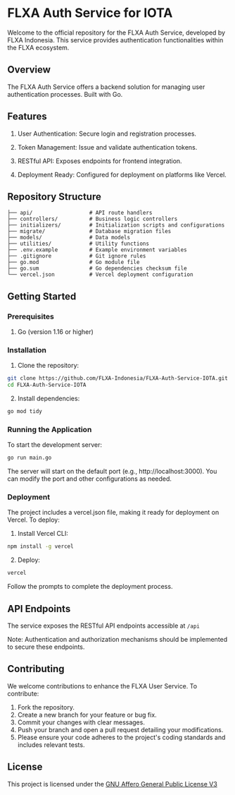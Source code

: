 # FLXA Auth Service for IOTA

Welcome to the official repository for the FLXA Auth Service, developed by FLXA Indonesia. This service provides authentication functionalities within the FLXA ecosystem.

## Overview
The FLXA Auth Service offers a backend solution for managing user authentication processes. Built with Go.

## Features
1. User Authentication: Secure login and registration processes.

2. Token Management: Issue and validate authentication tokens.

3. RESTful API: Exposes endpoints for frontend integration.

4. Deployment Ready: Configured for deployment on platforms like Vercel.

## Repository Structure
```
├── api/                  # API route handlers
├── controllers/          # Business logic controllers
├── initializers/         # Initialization scripts and configurations
├── migrate/              # Database migration files
├── models/               # Data models
├── utilities/            # Utility functions
├── .env.example          # Example environment variables
├── .gitignore            # Git ignore rules
├── go.mod                # Go module file
├── go.sum                # Go dependencies checksum file
└── vercel.json           # Vercel deployment configuration
```

## Getting Started
### Prerequisites

1. Go (version 1.16 or higher)

### Installation
1. Clone the repository:
```bash
git clone https://github.com/FLXA-Indonesia/FLXA-Auth-Service-IOTA.git
cd FLXA-Auth-Service-IOTA
```

2. Install dependencies:
```bash
go mod tidy
```

### Running the Application
To start the development server:

```bash
go run main.go
```

The server will start on the default port (e.g., http://localhost:3000). You can modify the port and other configurations as needed.

### Deployment
The project includes a vercel.json file, making it ready for deployment on Vercel. To deploy:

1. Install Vercel CLI:
```bash
npm install -g vercel
```

2. Deploy:
```bash
vercel
```

Follow the prompts to complete the deployment process.

## API Endpoints
The service exposes the RESTful API endpoints accessible at `/api`

Note: Authentication and authorization mechanisms should be implemented to secure these endpoints.

## Contributing
We welcome contributions to enhance the FLXA User Service. To contribute:
1. Fork the repository.
2. Create a new branch for your feature or bug fix.
3. Commit your changes with clear messages.
4. Push your branch and open a pull request detailing your modifications.
5. Please ensure your code adheres to the project's coding standards and includes relevant tests.

## License
This project is licensed under the [GNU Affero General Public License V3](LICENSE)
